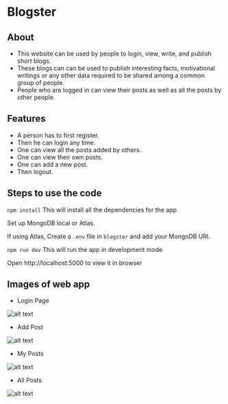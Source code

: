 # Blogster

## About

- This website can be used by people to login, view, write, and publish short blogs.
- These blogs can can be used to publish interesting facts, motivational writings or any other data required to be shared among a common group of people.
- People who are logged in can view their posts as well as all the posts by other people.

## Features

- A person has to first register.
- Then he can login any time.
- One can view all the posts added by others.
- One can view their own posts.
- One can add a new post.
- Then logout.

## Steps to use the code

`npm install`
This will install all the dependencies for the app


Set up MongoDB local or Atlas.

If using Atlas, Create a `.env` file in `blogster` and add your MongoDB URI.

`npm run dev`
This will run the app in development mode

Open http://localhost:5000 to view it in browser

## Images of web app

- Login Page

![alt text](https://github.com/Plaksha05/blogster/blob/master/1.png?raw=true)

- Add Post

![alt text](https://github.com/Plaksha05/blogster/blob/master/2.png?raw=true)

- My Posts

![alt text](https://github.com/Plaksha05/blogster/blob/master/3.png?raw=true)

- All Posts

![alt text](https://github.com/Plaksha05/blogster/blob/master/4.png?raw=true)
